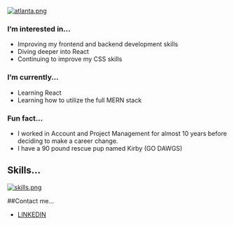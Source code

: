 [![atlanta.png](https://i.postimg.cc/jjVvqDXK/atlanta.png)](https://postimg.cc/G4QvqhVS)

### I’m interested in...
- Improving my frontend and backend development skills
- Diving deeper into React
- Continuing to improve my CSS skills

### I’m currently...
- Learning React
- Learning how to utilize the full MERN stack

### Fun fact...
- I worked in Account and Project Management for almost 10 years before deciding to make a career change.
- I have a 90 pound rescue pup named Kirby (GO DAWGS)

## Skills...
[![skills.png](https://i.postimg.cc/xdJZdrMD/skills.png)](https://postimg.cc/t1bkrMB2)

##Contact me...
- [LINKEDIN](https://www.linkedin.com/in/nicole-k-baird/)


